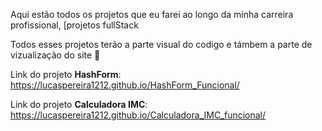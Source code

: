 Aqui estão todos os projetos que eu farei ao longo da minha carreira profissional, [projetos fullStack

Todos esses projetos terão a parte visual do codigo e támbem a parte de vizualização do site 🙂

Link do projeto **HashForm**: https://lucaspereira1212.github.io/HashForm_Funcional/

Link do projeto **Calculadora IMC**: https://lucaspereira1212.github.io/Calculadora_IMC_funcional/
